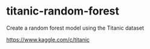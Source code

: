 # titanic-random-forest
Create a random forest model using the Titanic dataset

https://www.kaggle.com/c/titanic
